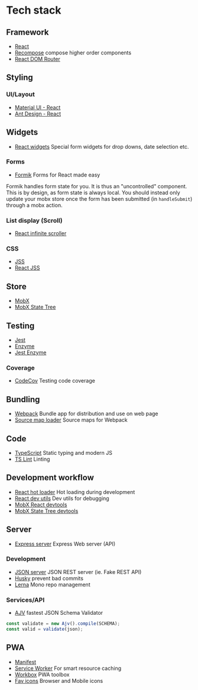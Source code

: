 # Tech stack

## Framework

- [React](https://reactjs.org/)
- [Recompose](https://recompose.docsforhumans.com/) compose higher order components
- [React DOM Router](https://reacttraining.com/react-router/web/guides/philosophy)

## Styling

### UI/Layout

- [Material UI - React](https://material-ui.com/)
- [Ant Design - React](https://ant.design/docs/react/introduce)

## Widgets

- [React widgets](https://jquense.github.io/react-widgets/) Special form widgets for drop downs, date selection etc.

### Forms

- [Formik](https://www.npmjs.com/package/formik) Forms for React made easy

Formik handles form state for you. It is thus an "uncontrolled" component. This is by design, as form state is always local. You should instead only update your mobx store once the form has been submitted (in `handleSubmit`) through a mobx action.

### List display (Scroll)

- [React infinite scroller](https://cassetterocks.github.io/react-infinite-scroller/)

### CSS

- [JSS](https://github.com/cssinjs/jss)
- [React JSS](http://cssinjs.org/react-jss/)

## Store

- [MobX](https://mobx.js.org/)
- [MobX State Tree](https://github.com/mobxjs/mobx-state-tree)

## Testing

- [Jest](https://jestjs.io/)
- [Enzyme](http://airbnb.io/enzyme/)
- [Jest Enzyme](https://www.npmjs.com/package/jest-enzyme)

### Coverage

- [CodeCov](https://codecov.io/) Testing code coverage

## Bundling

- [Webpack](https://webpack.js.org/) Bundle app for distribution and use on web page
- [Source map loader](https://github.com/webpack-contrib/source-map-loader) Source maps for Webpack

## Code

- [TypeScript](https://www.typescriptlang.org/) Static typing and modern JS
- [TS Lint](https://palantir.github.io/tslint/) Linting

## Development workflow

- [React hot loader](https://gaearon.github.io/react-hot-loader/) Hot loading during development
- [React dev utils](https://www.npmjs.com/package/react-dev-utils) Dev utils for debugging
- [MobX React devtools](https://github.com/mobxjs/mobx-devtools/blob/master/README.md#mobx-state-tree)
- [MobX State Tree devtools](https://github.com/mobxjs/mobx-react-devtools)

## Server

- [Express server](https://expressjs.com/) Express Web server (API)

### Development

- [JSON server](https://github.com/typicode/json-server) JSON REST server (ie. Fake REST API)
- [Husky](https://www.npmjs.com/package/husky) prevent bad commits
- [Lerna](https://lernajs.io) Mono repo management

### Services/API

- [AJV](https://ajv.js.org/) fastest JSON Schema Validator

```js
const validate = new Ajv().compile(SCHEMA);
const valid = validate(json);
```

## PWA

- [Manifest](https://developers.google.com/web/fundamentals/web-app-manifest/)
- [Service Worker](https://developers.google.com/web/ilt/pwa/introduction-to-service-worker-slides) For smart resource caching
- [Workbox](https://developers.google.com/web/tools/workbox/) PWA toolbox
- [Fav icons](https://realfavicongenerator.net/) Browser and Mobile icons
